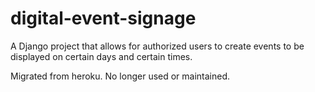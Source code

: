 # digital-event-signage
A Django project that allows for authorized users to create events to be displayed on certain days and certain times.

Migrated from heroku. No longer used or maintained.

